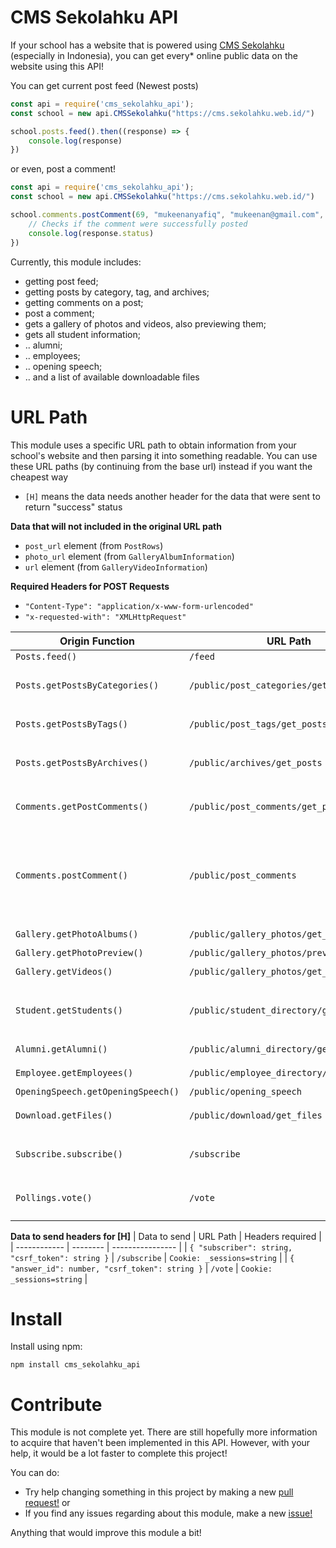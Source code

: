 # CMS Sekolahku API
If your school has a website that is powered using [CMS Sekolahku](https://sekolahku.web.id) (especially in Indonesia), you can get every* online public data on the website using this API!

You can get current post feed (Newest posts)
```js
const api = require('cms_sekolahku_api');
const school = new api.CMSSekolahku("https://cms.sekolahku.web.id/")

school.posts.feed().then((response) => {
    console.log(response)
})
```

or even, post a comment!
```js
const api = require('cms_sekolahku_api');
const school = new api.CMSSekolahku("https://cms.sekolahku.web.id/")

school.comments.postComment(69, "mukeenanyafiq", "mukeenan@gmail.com", "https://example.com", "Merdeka!").then((response) => {
    // Checks if the comment were successfully posted
    console.log(response.status)
})
```

Currently, this module includes:
- getting post feed;
- getting posts by category, tag, and archives;
- getting comments on a post;
- post a comment;
- gets a gallery of photos and videos, also previewing them;
- gets all student information;
- .. alumni;
- .. employees;
- .. opening speech;
- .. and a list of available downloadable files

# URL Path
This module uses a specific URL path to obtain information from your school's website and then parsing it into something readable. You can use these URL paths (by continuing from the base url) instead if you want the cheapest way

- `[H]` means the data needs another header for the data that were sent to return "success" status

**Data that will not included in the original URL path**
- `post_url` element (from `PostRows`)
- `photo_url` element (from `GalleryAlbumInformation`)
- `url` element (from `GalleryVideoInformation`)

**Required Headers for POST Requests**
- `"Content-Type": "application/x-www-form-urlencoded"`
- `"x-requested-with": "XMLHttpRequest"`

| Origin Function                    | URL Path                                  | Methods | Data to send                                                 | Returns |
| ---------------                    | --------                                  | ------- | ------------                                                 | ------- |
| `Posts.feed()`                     | `/feed`                                   | `GET`   |                                                              | `XHR`   |
| `Posts.getPostsByCategories()`     | `/public/post_categories/get_posts`       | `POST`  | `{ "page_number": number, "category_slug": string }`         | `JSON`  |
| `Posts.getPostsByTags()`           | `/public/post_tags/get_posts`             | `POST`  | `{ "page_number": number, "tag": string }`                   | `JSON`  |
| `Posts.getPostsByArchives()`       | `/public/archives/get_posts`              | `POST`  | `{ "page_number": number, "year": string, "month": string }` | `JSON`  |
| `Comments.getPostComments()`       | `/public/post_comments/get_post_comments` | `POST`  | `{ "page_number": number, "comment_post_id": number }`       | `JSON`  |
| `Comments.postComment()`           | `/public/post_comments`                   | `POST`  | `{ "comment_author": author, "comment_email": email, "comment_url": url, "comment_content": content, "comment_post_id": post_id }` | `JSON`  |
| `Gallery.getPhotoAlbums()`         | `/public/gallery_photos/get_albums`       | `POST`  | `{ "page_number": number }`                                  | `JSON`  |
| `Gallery.getPhotoPreview()`        | `/public/gallery_photos/preview`          | `POST`  | `{ "id": number }`                                           | `JSON`  |
| `Gallery.getVideos()`              | `/public/gallery_photos/get_videos`       | `POST`  | `{ "page_number": number }`                                  | `JSON`  |
| `Student.getStudents()`            | `/public/student_directory/get_students`  | `POST`  | `{ "academic_year_id": number, "class_group_id": number }`   | `JSON`  |
| `Alumni.getAlumni()`               | `/public/alumni_directory/get_alumni`     | `POST`  | `{ "page_number": number }`                                  | `JSON`  |
| `Employee.getEmployees()`          | `/public/employee_directory/get_employee` | `POST`  | `{ "page_number": number }`                                  | `JSON`  |
| `OpeningSpeech.getOpeningSpeech()` | `/public/opening_speech`                  | `GET`   |                                                              | `HTML`  |
| `Download.getFiles()`              | `/public/download/get_files`              | `POST`  | `{ "slug": string, "page_number": number }`                  | `JSON`  |
| `Subscribe.subscribe()`            | `/subscribe`                              | `POST`  | `[H] { "subscriber": string, "csrf_token": string }`         | `JSON`  |
| `Pollings.vote()`                  | `/vote`                                   | `POST`  | `[H] { "answer_id": number, "csrf_token": string }`          | `JSON`  |

**Data to send headers for [H]**
| Data to send                                     | URL Path     | Headers required                |
| ------------                                     | --------     | ----------------                |
| `{ "subscriber": string, "csrf_token": string }` | `/subscribe` | `Cookie: _sessions=string`      |
| `{ "answer_id": number, "csrf_token": string }`  | `/vote`      | `Cookie: _sessions=string`      |

# Install
Install using npm:
```
npm install cms_sekolahku_api
```

# Contribute
This module is not complete yet. There are still hopefully more information to acquire that haven't been implemented in this API.
However, with your help, it would be a lot faster to complete this project!

You can do: 
- Try help changing something in this project by making a new [pull request!](https://github.com/mukeenanyafiq/cms_sekolahku_api/pulls) 
or
- If you find any issues regarding about this module, make a new [issue!](https://github.com/mukeenanyafiq/cms_sekolahku_api/issues/new)

Anything that would improve this module a bit!
